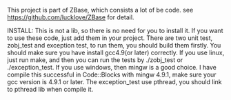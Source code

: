 This project is part of ZBase, which consists a lot of be code.
see https://github.com/lucklove/ZBase for detail.

INSTALL:
	This is not a lib, so there is no need for you to install it.
	If you want to use these code, just add them in your project.
	There are two unit test, zobj_test and exception test, to run
	them, you should build them firstly. You should make sure you
	have install gcc4.9(or later) correctly. If you use linux, just 
	run make, and then you can run the tests by ./zobj_test or 
	./exception_test. If you use windows, then mingw is a good choice. 
	I have compile this successful in Code::Blocks with mingw 4.9.1,
	make sure your gcc version is 4.9.1 or later. The exception_test 
	use pthread, you should link to pthread lib when compile it.
